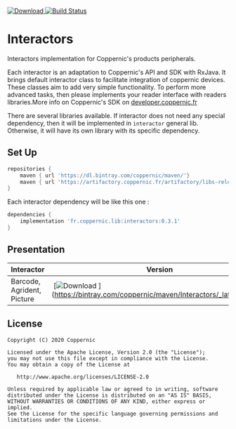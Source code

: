 [![Download](https://api.bintray.com/packages/coppernic/maven/Interactors/images/download.svg) ](https://bintray.com/coppernic/maven/Interactors/_latestVersion)
[![Build Status](https://travis-ci.org/Coppernic/Interactors.svg?branch=master)](https://travis-ci.org/Coppernic/Interactors)

# Interactors

Interactors implementation for Coppernic's products peripherals.

Each interactor is an adaptation to Coppernic's API and SDK with RxJava. It brings default interactor class to facilitate
integration of coppernic devices. These classes aim to add very simple functionality. To perform more advanced tasks,
then please implements your reader interface with readers libraries.More info on Coppernic's SDK on
[developer.coppernic.fr](https://developer.coppernic.fr)

There are several libraries available. If interactor does not need any special dependency, then it will be implemented in `interactor`
general lib. Otherwise, it will have its own library with its specific dependency.

## Set Up


```groovy
repositories {
    maven { url 'https://dl.bintray.com/coppernic/maven/'}
    maven { url 'https://artifactory.coppernic.fr/artifactory/libs-release'}
}
```

Each interactor dependency will be like this one :


``` groovy
dependencies {
    implementation 'fr.coppernic.lib:interactors:0.3.1'
}
```

## Presentation

| Interactor | Version | Dependency | Documentation |
| ---------- | ------- | ---------- | ------------- |
| Barcode, Agrident, Picture | [![Download](https://api.bintray.com/packages/coppernic/maven/Interactors/images/download.svg) ] (https://bintray.com/coppernic/maven/Interactors/_latestVersion) | `implementation 'fr.coppernic.lib:interactors:0.3.1'` |  |



## License

    Copyright (C) 2020 Coppernic

    Licensed under the Apache License, Version 2.0 (the "License");
    you may not use this file except in compliance with the License.
    You may obtain a copy of the License at

       http://www.apache.org/licenses/LICENSE-2.0

    Unless required by applicable law or agreed to in writing, software
    distributed under the License is distributed on an "AS IS" BASIS,
    WITHOUT WARRANTIES OR CONDITIONS OF ANY KIND, either express or implied.
    See the License for the specific language governing permissions and
    limitations under the License.
